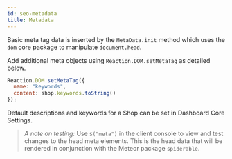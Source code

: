 ```yaml
---
id: seo-metadata
title: Metadata
---
```

    
Basic meta tag data is inserted by the `MetaData.init` method which uses the `dom` core package to manipulate `document.head`.

Add additional meta objects using `Reaction.DOM.setMetaTag` as detailed below.

```js
Reaction.DOM.setMetaTag({
  name: "keywords",
  content: shop.keywords.toString()
});
```

Default descriptions and keywords for a Shop can be set in Dashboard Core Settings.

> _A note on testing:_ Use `$("meta")` in the client console to view and test changes to the head meta elements. This is the head data that will be rendered in conjunction with the Meteor package `spiderable`.
